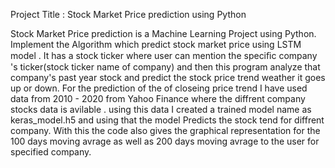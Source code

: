 Project Title : Stock Market Price prediction using Python 

Stock Market Price prediction is a Machine Learning Project using Python.
Implement the Algorithm which predict stock market price using LSTM model .
It has a stock ticker where user can mention the speciﬁc company 's ticker(stock ticker name of
company) and then this program analyze that company's past year stock and predict the stock
price trend weather it goes up or down.
For the prediction of the of closeing price trend I have used data from 2010 - 2020 from Yahoo Finance where the diffrent company stocks data is avilable . using this data I created a trained model name as keras_model.h5 and using that the model Predicts the stock tend  for diffrent company.
With this the code also gives the graphical representation for the 100 days moving avrage as well as 200 days moving avrage to the user for specified company.
